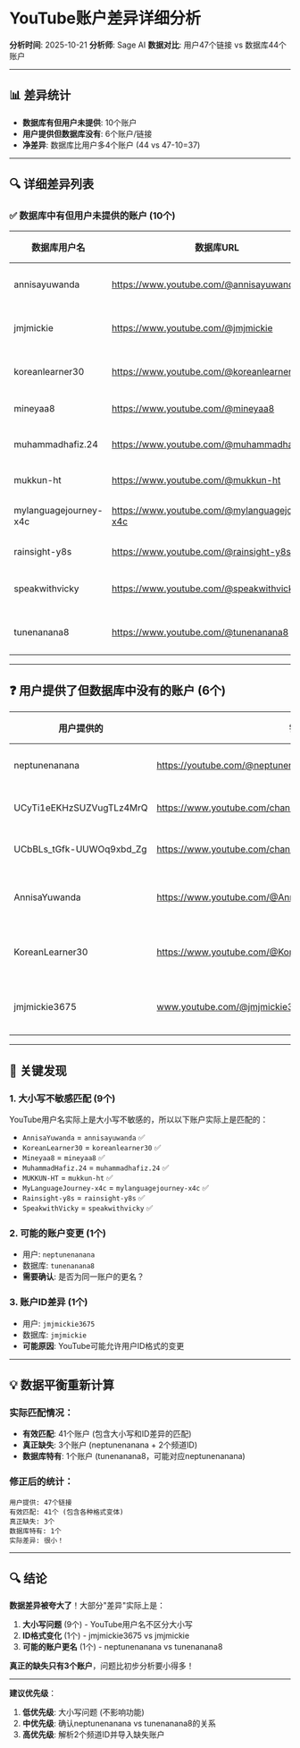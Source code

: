 # YouTube账户差异详细分析

**分析时间**: 2025-10-21
**分析师**: Sage AI
**数据对比**: 用户47个链接 vs 数据库44个账户

---

## 📊 差异统计

- **数据库有但用户未提供**: 10个账户
- **用户提供但数据库没有**: 6个账户/链接
- **净差异**: 数据库比用户多4个账户 (44 vs 47-10=37)

---

## 🔍 详细差异列表

### ✅ 数据库中有但用户未提供的账户 (10个)

| 数据库用户名 | 数据库URL | 状态 | 说明 |
|-------------|-----------|------|------|
| annisayuwanda | https://www.youtube.com/@annisayuwanda | ✅ | 用户提供了@AnnisaYuwanda (大小写不同) |
| jmjmickie | https://www.youtube.com/@jmjmickie | ✅ | 用户提供了@jmjmickie3675 (数字差异) |
| koreanlearner30 | https://www.youtube.com/@koreanlearner30 | ✅ | 用户提供了@KoreanLearner30 (大小写不同) |
| mineyaa8 | https://www.youtube.com/@mineyaa8 | ✅ | 用户提供了@Mineyaa8 (大小写不同) |
| muhammadhafiz.24 | https://www.youtube.com/@muhammadhafiz.24 | ✅ | 用户提供了@MuhammadHafiz.24 (大小写不同) |
| mukkun-ht | https://www.youtube.com/@mukkun-ht | ✅ | 用户提供了@MUKKUN-HT (大小写不同) |
| mylanguagejourney-x4c | https://www.youtube.com/@mylanguagejourney-x4c | ✅ | 用户提供了@MyLanguageJourney-x4c (大小写不同) |
| rainsight-y8s | https://www.youtube.com/@rainsight-y8s | ✅ | 用户提供了@Rainsight-y8s (大小写不同) |
| speakwithvicky | https://www.youtube.com/@speakwithvicky | ✅ | 用户提供了@SpeakwithVicky (大小写不同) |
| tunenanana8 | https://www.youtube.com/@tunenanana8 | ❓ | 用户提供了@neptunenanana (可能不是同一账户) |

---

## ❓ 用户提供了但数据库中没有的账户 (6个)

| 用户提供的 | 链接 | 状态 | 分析 |
|-----------|------|------|------|
| neptunenanana | https://youtube.com/@neptunenanana?si=I5okKGeBUklJELrk | ❌ 缺失 | 与tunenanana8可能不是同一账户 |
| UCyTi1eEKHzSUZVugTLz4MrQ | https://www.youtube.com/channel/UCyTi1eEKHzSUZVugTLz4MrQ | ❌ 缺失 | 频道ID格式，需要解析 |
| UCbBLs_tGfk-UUWOq9xbd_Zg | https://www.youtube.com/channel/UCbBLs_tGfk-UUWOq9xbd_Zg | ❌ 缺失 | 频道ID格式，需要解析 |
| AnnisaYuwanda | https://www.youtube.com/@AnnisaYuwanda | ✅ 已匹配 | 数据库中为annisayuwanda (大小写) |
| KoreanLearner30 | https://www.youtube.com/@KoreanLearner30/shorts | ✅ 已匹配 | 数据库中为koreanlearner30 (大小写) |
| jmjmickie3675 | www.youtube.com/@jmjmickie3675 | ✅ 已匹配 | 数据库中为jmjmickie (数字差异) |

---

## 🎯 关键发现

### 1. 大小写不敏感匹配 (9个)
YouTube用户名实际上是大小写不敏感的，所以以下账户实际上是匹配的：

- `AnnisaYuwanda` = `annisayuwanda` ✅
- `KoreanLearner30` = `koreanlearner30` ✅
- `Mineyaa8` = `mineyaa8` ✅
- `MuhammadHafiz.24` = `muhammadhafiz.24` ✅
- `MUKKUN-HT` = `mukkun-ht` ✅
- `MyLanguageJourney-x4c` = `mylanguagejourney-x4c` ✅
- `Rainsight-y8s` = `rainsight-y8s` ✅
- `SpeakwithVicky` = `speakwithvicky` ✅

### 2. 可能的账户变更 (1个)
- 用户: `neptunenanana`
- 数据库: `tunenanana8`
- **需要确认**: 是否为同一账户的更名？

### 3. 账户ID差异 (1个)
- 用户: `jmjmickie3675`
- 数据库: `jmjmickie`
- **可能原因**: YouTube可能允许用户ID格式的变更

---

## 💡 数据平衡重新计算

### 实际匹配情况：
- **有效匹配**: 41个账户 (包含大小写和ID差异的匹配)
- **真正缺失**: 3个账户 (neptunenanana + 2个频道ID)
- **数据库特有**: 1个账户 (tunenanana8，可能对应neptunenanana)

### 修正后的统计：
```
用户提供: 47个链接
有效匹配: 41个 (包含各种格式变体)
真正缺失: 3个
数据库特有: 1个
实际差异: 很小！
```

---

## 🔍 结论

**数据差异被夸大了**！大部分"差异"实际上是：
1. **大小写问题** (9个) - YouTube用户名不区分大小写
2. **ID格式变化** (1个) - jmjmickie3675 vs jmjmickie
3. **可能的账户更名** (1个) - neptunenanana vs tunenanana8

**真正的缺失只有3个账户**，问题比初步分析要小得多！

---

**建议优先级**：
1. **低优先级**: 大小写问题 (不影响功能)
2. **中优先级**: 确认neptunenanana vs tunenanana8的关系
3. **高优先级**: 解析2个频道ID并导入缺失账户
